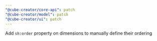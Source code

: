 ```yaml
---
"@cube-creator/core-api": patch
"@cube-creator/model": patch
"@cube-creator/ui": patch
---
```


Add `sh:order` property on dimensions to manually define their ordering
